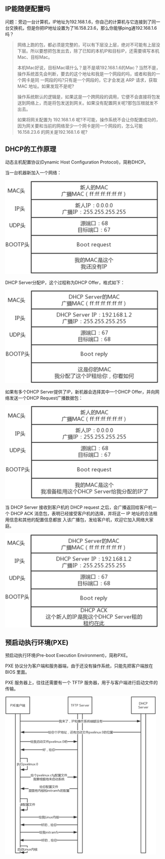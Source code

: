 ## IP能随便配置吗

问题：旁边一台计算机，IP地址为192.168.1.6，你自己的计算机与它连接到了同一台交换机，但是你把IP地址设置为了16.158.23.6，那么你能够ping通192.168.1.6吗？

> 网络上跑的包，都必须是完整的，可以有下层没上层，绝对不可能有上层没下层。所以要想把包发出去，除了已知的本机IP和目标IP，还需要填写本机Mac、目标Mac。
>
> 本机Mac好说，目标Mac填什么？是不是填192.168.1.6的Mac？当然不是，操作系统首先会判断，要去的这个地址和我是一个网段的吗，或者和我的一个网卡是同 一网段的吗?只有是一个网段的，它才会发送 ARP 请求，获取 MAC 地址。如果发现不是呢?
>
> 操作系统默认的逻辑是，如果这是一个跨网段的调用，它便不会直接将包发送到网络上，而是将包发送到网关。如果没有配置网关呢?那包压根就发不出去。
>
> 如果将网关配置为 192.168.1.6 呢?不可能，操作系统不会让你配置成功的，因为网关要和当前的网络至少一个网卡是同一个网段的，怎么可能16.158.23.6 的网关是192.168.1.6 呢?	

## DHCP的工作原理

动态主机配置协议(Dynamic Host Configuration Protocol)，简称DHCP。

当一台机器新加入一个网络：

<img src="../images/image-20200412230833737.png" alt="image-20200412230833737" style="zoom:50%;" />

DHCP Server分配IP，这个过程称为DHCP Offer，格式如下：

<img src="../images/image-20200412231418673.png" alt="image-20200412231418673" style="zoom:50%;" />

如果有多个DHCP Server提供了IP，新机器会选择其中一个DHCP Offer，并向网络发送一个DHCP Request广播数据包：

<img src="../images/image-20200412232004795.png" alt="image-20200412232004795" style="zoom:50%;" />

当 DHCP Server 接收到客户机的 DHCP request 之后，会广播返回给客户机一个 DHCP ACK 消息包，表明已经接受客户机的选择，并将这一 IP 地址的合法租用信息和其他的配置信息都放 入该广播包，发给客户机，欢迎它加入网络大家庭。

<img src="../images/image-20200412232225369.png" alt="image-20200412232225369" style="zoom:50%;" />

## 预启动执行环境(PXE)

预启动执行环境(Pre-boot Execution Environment)，简称PXE。

PXE 协议分为客户端和服务器端，由于还没有操作系统，只能先把客户端放在 BIOS 里面。

PXE 服务器上，往往还需要有一个 TFTP 服务器，用于与客户端进行启动文件的传输。

<img src="../images/image-20200412233802302.png" alt="image-20200412233802302" style="zoom: 50%;" />
